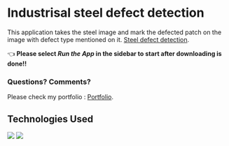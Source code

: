 # Industrisal steel defect detection

This application takes the steel image and mark the defected patch on the image with defect type mentioned on it. [Steel defect detection](https://github.com/luckyRajputana/Steel-Defect-Detection).


👈 **Please select _Run the App_ in the sidebar to start after downloading is done!!**

### Questions? Comments?

Please check my portfolio :  [Portfolio](https://luckyportfolio.herokuapp.com/portfolio/).

## Technologies Used

![](https://forthebadge.com/images/badges/made-with-python.svg)
![](https://miro.medium.com/max/4928/1*-QTg-_71YF0SVshMEaKZ_g.png)

